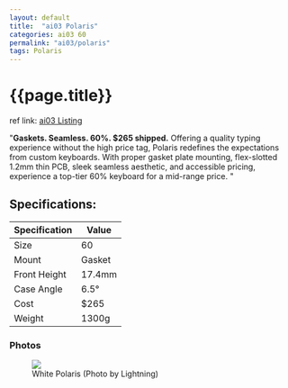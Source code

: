 ```yaml
---
layout: default
title:  "ai03 Polaris"
categories: ai03 60
permalink: "ai03/polaris"
tags: Polaris
---
```

# {{page.title}}

ref link: [ai03 Listing](https://ai03.com/projects/polaris/)

"**Gaskets. Seamless. 60%. $265 shipped.**
Offering a quality typing experience without the high price tag, Polaris redefines the expectations from custom keyboards.
With proper gasket plate mounting, flex-slotted 1.2mm thin PCB, sleek seamless aesthetic, and accessible pricing, experience a top-tier 60% keyboard for a mid-range price.
"

## Specifications:

| Specification | Value |
|---|---|
| Size | 60 |
| Mount | Gasket |
| Front Height | 17.4mm |
| Case Angle | 6.5° |
| Cost | $265 |
| Weight | 1300g |

### Photos
<figure>
  <img src="{{ 'assets/images/ai03/polaris/white-polaris-lightning.png' | relative_url }}">
  <figcaption>White Polaris (Photo by Lightning)</figcaption>
</figure>
